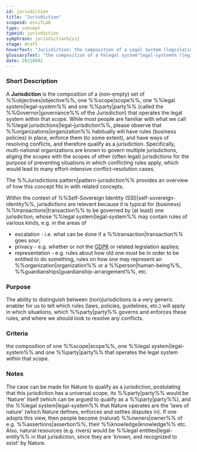 ```yaml
---
id: jurisdiction
title: "Jurisdiction"
scopeid: essifLab
type: concept
typeid: jurisdiction
symphrase: jurisdiction%{ss}
stage: draft
hoverText: "Jurisdiction: the composition of a Legal System (legislation, enforcement thereof, and conflict resolution), a Party that governs that Legal System, a scope within which that Legal System is operational, and one or more Objectives for the purpose of which the Legal System is operated."
glossaryText: "the composition of a %%legal system^legal-system%% (legislation, enforcement thereof, and conflict resolution), a %%party^party%% that governs that %%legal system^legal-system%%, a scope within which that %%legal system^legal-system%% is operational, and one or more %%objectives^objective%% for the purpose of which the %%legal system^legal-system%% is operated. See also the %%Jurisdictions pattern^pattern-jurisdiction%%."
date: 20210601
---
```


### Short Description
A **Jurisdiction** is the composition of a (non-empty) set of %%objectives|objective%%, one %%scope|scope%%, one %%legal system|legal-system%% and one %%party|party%% (called the %%Governor|governance%% of the Jurisdiction) that operates the legal system within that scope. While most people are familiar with what we call %%legal jurisdictions|legal-jurisdiction%%, please observe that %%organizations|organization%% habitually will have rules (business policies) in place, enforce them (to some extent), and have ways of resolving conflicts, and therefore qualify as a jurisdiction. Specifically, multi-national organizations are known to govern multiple jurisdictions, aliging the scopes with the scopes of other (often legal) jurisdictions for the purpose of preventing situations in which conflicting rules apply, which would lead to many effort-intensive conflict-resolution cases.

The %%Jurisdictions pattern|pattern-jurisdiction%% provides an overview of how this concept fits in with related concepts.

Within the context of %%Self-Sovereign Identity (SSI)|self-sovereign-identity%%, jurisdictions are relevant because it is typical for (business) %%transactions|transaction%% to be governed by (at least) one jurisdiction, whose %%legal system|legal-system%% may contain rules of various kinds, e.g. in the areas of
- escalation - i.e. what can be done if a %%transaction|transaction%% goes sour;
- privacy - e.g. whether or not the [GDPR](https://eur-lex.europa.eu/legal-content/EN/TXT/HTML/?uri=CELEX:32016R0679&from=EN) or related legislation applies;
- representation - e.g. rules about how old one must be in order to be entitled to do something, rules on how one may represent an %%organization|organization%% or a %%person|human-being%%, %%guardianships|guardianship-arrangement%%, etc.
### Purpose
The ability to distinguish between (non)jurisdictions is a very generic enabler for us to tell which rules (laws, policies, guidelines, etc.) will apply in which situations, which %%party|party%% governs and enforces these rules, and where we should look to resolve any conflicts.

### Criteria
the composition of one %%scope|scope%%, one %%legal system|legal-system%% and one %%party|party%% that operates the legal system within that scope.

### Notes
The case can be made for Nature to qualify as a jurisdiction, postulating that this jurisdiction has a universal scope, its %%party|party%% would be 'Nature' itself (which can be argued to qualify as a %%party|party%%), and the %%legal system|legal-system%% that Nature operates are the 'laws of nature' (which Nature defines, enforces and settles disputes in). If one adopts this view, then people become (natural) %%owners|owner%% of e.g. %%assertions|assertion%%, their %%knowledge|knowledge%% etc. Also, natural resources (e.g. rivers) would be %%legal entities|legal-entity%% in that jurisdiction, since they are 'known, and recognized to exist' by Nature.